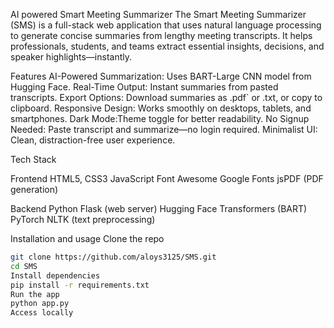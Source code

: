  AI powered Smart Meeting Summarizer
The Smart Meeting Summarizer (SMS) is a full-stack web application that uses natural language processing to generate concise summaries from lengthy meeting transcripts. It helps professionals, students, and teams extract essential insights, decisions, and speaker highlights—instantly.
 
Features
AI-Powered Summarization: Uses BART-Large CNN model from Hugging Face.
Real-Time Output: Instant summaries from pasted transcripts.
Export Options: Download summaries as .pdf` or .txt, or copy to clipboard.
Responsive Design: Works smoothly on desktops, tablets, and smartphones.
Dark Mode:Theme toggle for better readability.
No Signup Needed: Paste transcript and summarize—no login required.
Minimalist UI: Clean, distraction-free user experience.

 Tech Stack

 Frontend
 HTML5, CSS3
 JavaScript
 Font Awesome
 Google Fonts
 jsPDF (PDF generation)

 Backend
 Python
 Flask (web server)
 Hugging Face Transformers (BART)
 PyTorch
 NLTK (text preprocessing)

Installation and usage 
 Clone the repo
   ```bash
   git clone https://github.com/aloys3125/SMS.git
   cd SMS
Install dependencies
pip install -r requirements.txt
Run the app
python app.py
Access locally
